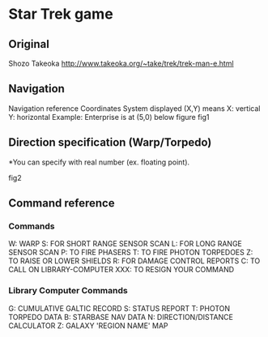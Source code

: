 # Star Trek game

## Original
Shozo Takeoka http://www.takeoka.org/~take/trek/trek-man-e.html

## Navigation

Navigation reference
Coordinates System
displayed (X,Y) means
X: vertical
Y: horizontal
Example:
Enterprise is at (5,0) below figure
fig1

## Direction specification (Warp/Torpedo)

*You can specify with real number (ex. floating point).

fig2 

## Command reference

### Commands

W: WARP
S: FOR SHORT RANGE SENSOR SCAN
L: FOR LONG RANGE SENSOR SCAN
P: TO FIRE PHASERS
T: TO FIRE PHOTON TORPEDOES
Z: TO RAISE OR LOWER SHIELDS
R: FOR DAMAGE CONTROL REPORTS
C: TO CALL ON LIBRARY-COMPUTER
XXX: TO RESIGN YOUR COMMAND


### Library Computer Commands

G: CUMULATIVE GALTIC RECORD
S: STATUS REPORT
T: PHOTON TORPEDO DATA
B: STARBASE NAV DATA
N: DIRECTION/DISTANCE CALCULATOR
Z: GALAXY 'REGION NAME' MAP

 